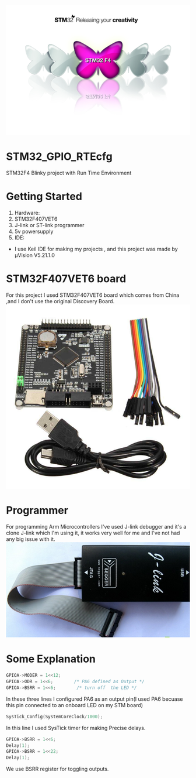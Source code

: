 ![alt text][logo]

[logo]: /Medias/6299.jpg "Logo Title Text 2"
# STM32_GPIO_RTEcfg
STM32F4 Blinky project with Run Time Environment 
# Getting Started
1. Hardware:
  1. STM32F407VET6
  2. J-link or ST-link programmer
  3. 5v powersupply
2. IDE:
 * I use Keil IDE for making my projects , and this project was made by µVision V5.21.1.0

# STM32F407VET6 board
For this project I used STM32F407VET6 board which comes from China ,and I don't use the original Discovery Board.
![Alt text](/Medias/-font-b-STM32F407VET6-b-font-font-b-Development-b-font-font-b-Board-b-font.jpg?raw=true "Optional Title")
# Programmer
For programming Arm Microcontrollers I've used J-link debugger and it's a clone J-link which I'm using it, it works very well for me and I've not had any big issue with it.
![Alt text](/Medias/20120421095420359.jpg?raw=true "Optional Title")
# Some Explanation
```c
GPIOA->MODER = 1<<12;
GPIOA->ODR = 1<<6;        /* PA6 defined as Output */
GPIOA->BSRR = 1<<6;        /* turn off  the LED */
```
In these three lines I configured PA6 as an output pin(I used PA6 becuase this pin connected to an onboard LED on my STM board)
```c
SysTick_Config(SystemCoreClock/1000);
```
In this line I used SysTick timer for making Precise delays.
```c
GPIOA->BSRR = 1<<6;
Delay(1);	
GPIOA->BSRR = 1<<22;
Delay(1);
```
We use BSRR register for toggling outputs.
